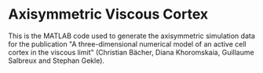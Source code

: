 # Axisymmetric Viscous Cortex
This is the MATLAB code used to generate the axisymmetric simulation data for the publication "A three-dimensional numerical model of an active cell cortex in the viscous limit" (Christian Bächer, Diana Khoromskaia, Guillaume Salbreux and Stephan Gekle).
